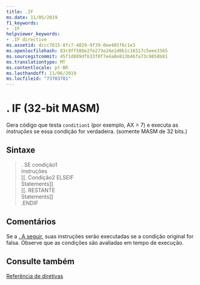 ```yaml
---
title: .IF
ms.date: 11/05/2019
f1_keywords:
- .IF
helpviewer_keywords:
- .IF directive
ms.assetid: dccc7615-8fc7-4829-9f39-0ee405f6c1e3
ms.openlocfilehash: 83c9ff588e2fe273e24e1d0b1c16517c5eee3365
ms.sourcegitcommit: 45f1d889df633f0f7e4a8e813b46fa73c9858b81
ms.translationtype: MT
ms.contentlocale: pt-BR
ms.lasthandoff: 11/06/2019
ms.locfileid: "73703781"
---
```

# <a name="if-32-bit-masm"></a>. IF (32-bit MASM)

Gera código que testa `condition1` (por exemplo, AX > 7) e executa as *instruções* se essa condição for verdadeira. (somente MASM de 32 bits.)

## <a name="syntax"></a>Sintaxe

> . SE condição1<br/>
> instruções<br/>
> [[. Condição2 ELSEIF<br/>
> Statements]]<br/>
> [[. RESTANTE<br/>
> Statements]]<br/>
> .ENDIF

## <a name="remarks"></a>Comentários

Se a [. A seguir,](../../assembler/masm/dot-else.md) suas instruções serão executadas se a condição original for falsa. Observe que as condições são avaliadas em tempo de execução.

## <a name="see-also"></a>Consulte também

[Referência de diretivas](../../assembler/masm/directives-reference.md)<br/>